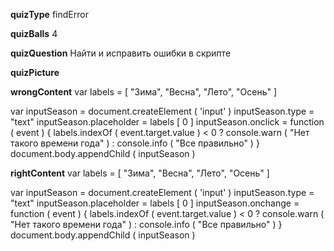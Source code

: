 ____quizType____
findError

____quizBalls____
4

____quizQuestion____
Найти и исправить ошибки в скрипте

____quizPicture____


____wrongContent____
var labels = [ "Зима", "Весна", "Лето", "Осень" ]

var inputSeason = document.createElement ( 'input' )
inputSeason.type = "text"
inputSeason.placeholder = labels [ 0 ]
inputSeason.onclick = function ( event ) {
    labels.indexOf ( event.target.value ) < 0 ?
        console.warn ( "Нет такого времени года" ) :
        console.info ( "Все правильно" )
}
document.body.appendChild ( inputSeason )


____rightContent____
var labels = [ "Зима", "Весна", "Лето", "Осень" ]

var inputSeason = document.createElement ( 'input' )
inputSeason.type = "text"
inputSeason.placeholder = labels [ 0 ]
inputSeason.onchange = function ( event ) {
    labels.indexOf ( event.target.value ) < 0 ?
        console.warn ( "Нет такого времени года" ) :
        console.info ( "Все правильно" )
}
document.body.appendChild ( inputSeason )
